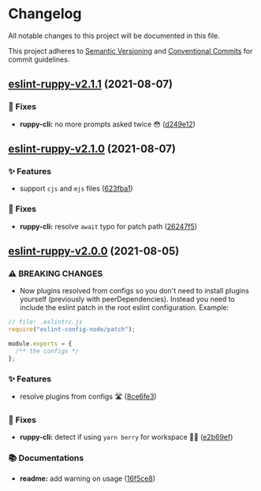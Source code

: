 # Changelog

All notable changes to this project will be documented in this file.

This project adheres to [Semantic Versioning](https://semver.org) and [Conventional Commits](https://www.conventionalcommits.org) for commit guidelines.

## [eslint-ruppy-v2.1.1](https://github.com/Ruppyio/eslint-configs/compare/eslint-ruppy@2.1.0...eslint-ruppy@2.1.1) (2021-08-07)

### 🐛 Fixes

- **ruppy-cli:** no more prompts asked twice 😳 ([d249e12](https://github.com/Ruppyio/eslint-configs/commit/d249e1263283a24c9b405eb6e5d3beae1065675b))

## [eslint-ruppy-v2.1.0](https://github.com/Ruppyio/eslint-configs/compare/eslint-ruppy@2.0.0...eslint-ruppy@2.1.0) (2021-08-07)

### ✨ Features

- support `cjs` and `mjs` files ([623fba1](https://github.com/Ruppyio/eslint-configs/commit/623fba1a0094317c2cfb018dfbc7e3619da47b77))

### 🐛 Fixes

- **ruppy-cli:** resolve `await` typo for patch path ([26247f5](https://github.com/Ruppyio/eslint-configs/commit/26247f5b974eaf700a1eb5f5e33921f7f28bb626))

## [eslint-ruppy-v2.0.0](https://github.com/Ruppyio/eslint-configs/compare/eslint-ruppy@1.5.0...eslint-ruppy@2.0.0) (2021-08-05)

### ⚠ BREAKING CHANGES

- Now plugins resolved from configs so you don't need to
  install plugins yourself (previously with peerDependencies). Instead you need
  to include the eslint patch in the root eslint configuration. Example:

```js
// file: .eslintrc.js
require("eslint-config-node/patch");

module.exports = {
  /** the configs */
};
```

### ✨ Features

- resolve plugins from configs 🛣 ([8ce6fe3](https://github.com/Ruppyio/eslint-configs/commit/8ce6fe3d2b6ccf0136bc4b8a0cd6ffdbb42c5594))

### 🐛 Fixes

- **ruppy-cli:** detect if using `yarn berry` for workspace 🐱‍👤 ([e2b69ef](https://github.com/Ruppyio/eslint-configs/commit/e2b69efb7fa258c31f5c705cb2618b420e20ffb2))

### 📚 Documentations

- **readme:** add warning on usage ([16f5ce8](https://github.com/Ruppyio/eslint-configs/commit/16f5ce8a6ed8fdaf1200aafa2b4494ef7788e979))
